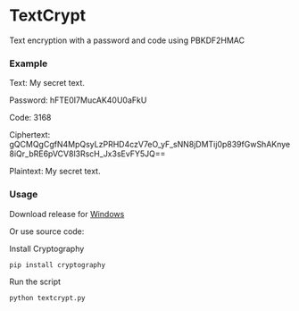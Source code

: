 # TextCrypt

Text encryption with a password and code using PBKDF2HMAC

### Example

Text: My secret text.

Password: hFTE0I7MucAK40U0aFkU

Code: 3168

Ciphertext: gQCMQgCgfN4MpQsyLzPRHD4czV7eO_yF_sNN8jDMTij0p839fGwShAKnye8iQr_bRE6pVCV8l3RscH_Jx3sEvFY5JQ==

Plaintext: My secret text.

### Usage

Download release for [Windows](https://github.com/ilyakotsar/TextCrypt/releases/download/v1.0.0/TextCrypt.exe)

Or use source code:

Install Cryptography
```
pip install cryptography
```

Run the script
```
python textcrypt.py
```
